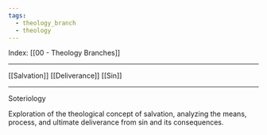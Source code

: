 ```yaml
---
tags:
  - theology_branch
  - theology
---
```

Index: [[00 - Theology Branches]]

---

[[Salvation]]
[[Deliverance]]
[[Sin]]

---

Soteriology

Exploration of the theological concept of salvation, analyzing the means, process, and ultimate deliverance from sin and its consequences.